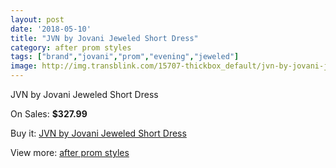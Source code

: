 ```yaml
---
layout: post
date: '2018-05-10'
title: "JVN by Jovani Jeweled Short Dress"
category: after prom styles
tags: ["brand","jovani","prom","evening","jeweled"]
image: http://img.transblink.com/15707-thickbox_default/jvn-by-jovani-jeweled-short-dress.jpg
---
```

JVN by Jovani Jeweled Short Dress

On Sales: **$327.99**
<a href="https://www.transblink.com/en/after-prom-styles/4994-jvn-by-jovani-jeweled-short-dress.html"><amp-img layout="responsive" width="600" height="600" src="//img.transblink.com/15707-thickbox_default/jvn-by-jovani-jeweled-short-dress.jpg" alt="JVN by Jovani Jeweled Short Dress 0" /></a>
<a href="https://www.transblink.com/en/after-prom-styles/4994-jvn-by-jovani-jeweled-short-dress.html"><amp-img layout="responsive" width="600" height="600" src="//img.transblink.com/15709-thickbox_default/jvn-by-jovani-jeweled-short-dress.jpg" alt="JVN by Jovani Jeweled Short Dress 1" /></a>
<a href="https://www.transblink.com/en/after-prom-styles/4994-jvn-by-jovani-jeweled-short-dress.html"><amp-img layout="responsive" width="600" height="600" src="//img.transblink.com/15708-thickbox_default/jvn-by-jovani-jeweled-short-dress.jpg" alt="JVN by Jovani Jeweled Short Dress 2" /></a>

Buy it: [JVN by Jovani Jeweled Short Dress](https://www.transblink.com/en/after-prom-styles/4994-jvn-by-jovani-jeweled-short-dress.html "JVN by Jovani Jeweled Short Dress")

View more: [after prom styles](https://www.transblink.com/en/55-after-prom-styles "after prom styles")